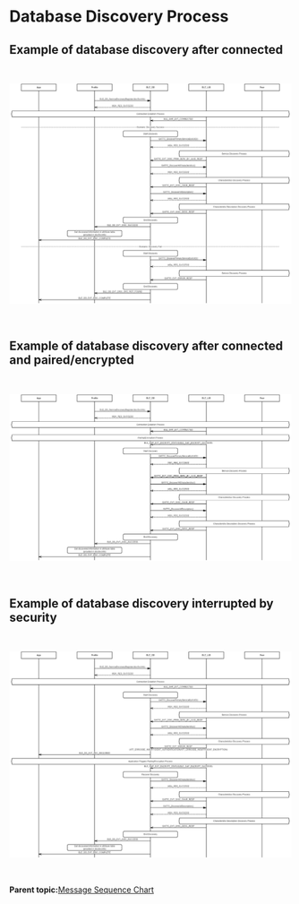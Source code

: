 # Database Discovery Process

## Example of database discovery after connected

<br />

![](GUID-3321F98D-A0FF-471B-A4FA-5896D14BCDA3-low.png)

<br />

## Example of database discovery after connected and paired/encrypted

<br />

![](GUID-D59DDE1B-C07C-4092-8861-F9304F8DFDFF-low.png)

<br />

## Example of database discovery interrupted by security

<br />

![](GUID-03CB33A0-DB3E-4991-A3F3-C6F109D833F6-low.png)

<br />

**Parent topic:**[Message Sequence Chart](GUID-92488830-E17D-4AA1-9A3C-BEC23C905D64.md)

